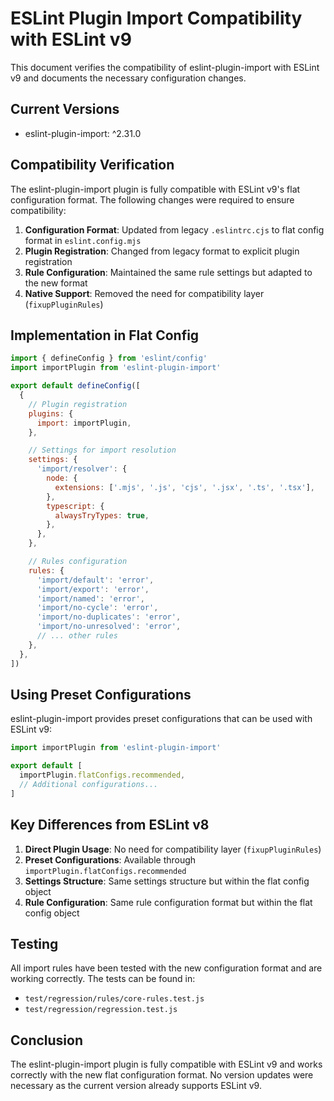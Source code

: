 # ESLint Plugin Import Compatibility with ESLint v9

This document verifies the compatibility of eslint-plugin-import with ESLint v9 and documents the necessary configuration changes.

## Current Versions

- eslint-plugin-import: ^2.31.0

## Compatibility Verification

The eslint-plugin-import plugin is fully compatible with ESLint v9's flat configuration format. The following changes were required to ensure compatibility:

1. **Configuration Format**: Updated from legacy `.eslintrc.cjs` to flat config format in `eslint.config.mjs`
2. **Plugin Registration**: Changed from legacy format to explicit plugin registration
3. **Rule Configuration**: Maintained the same rule settings but adapted to the new format
4. **Native Support**: Removed the need for compatibility layer (`fixupPluginRules`)

## Implementation in Flat Config

```javascript
import { defineConfig } from 'eslint/config'
import importPlugin from 'eslint-plugin-import'

export default defineConfig([
  {
    // Plugin registration
    plugins: {
      import: importPlugin,
    },

    // Settings for import resolution
    settings: {
      'import/resolver': {
        node: {
          extensions: ['.mjs', '.js', 'cjs', '.jsx', '.ts', '.tsx'],
        },
        typescript: {
          alwaysTryTypes: true,
        },
      },
    },

    // Rules configuration
    rules: {
      'import/default': 'error',
      'import/export': 'error',
      'import/named': 'error',
      'import/no-cycle': 'error',
      'import/no-duplicates': 'error',
      'import/no-unresolved': 'error',
      // ... other rules
    },
  },
])
```

## Using Preset Configurations

eslint-plugin-import provides preset configurations that can be used with ESLint v9:

```javascript
import importPlugin from 'eslint-plugin-import'

export default [
  importPlugin.flatConfigs.recommended,
  // Additional configurations...
]
```

## Key Differences from ESLint v8

1. **Direct Plugin Usage**: No need for compatibility layer (`fixupPluginRules`)
2. **Preset Configurations**: Available through `importPlugin.flatConfigs.recommended`
3. **Settings Structure**: Same settings structure but within the flat config object
4. **Rule Configuration**: Same rule configuration format but within the flat config object

## Testing

All import rules have been tested with the new configuration format and are working correctly. The tests can be found in:

- `test/regression/rules/core-rules.test.js`
- `test/regression/regression.test.js`

## Conclusion

The eslint-plugin-import plugin is fully compatible with ESLint v9 and works correctly with the new flat configuration format. No version updates were necessary as the current version already supports ESLint v9.
